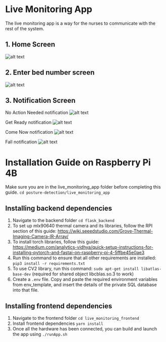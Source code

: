 # Live Monitoring App

The live monitoring app is a way for the nurses to communicate with the rest of the system. 

## 1. Home Screen
![alt text](https://github.com/derong97/fall_prevention/tree/main/live_monitoring_app/images/home_screen.png)

## 2. Enter bed number screen
![alt text](https://github.com/derong97/fall_prevention/tree/main/live_monitoring_app/images/enter_bed_number.png)

## 3. Notification Screen
No Action Needed notification 
![alt text](https://github.com/derong97/fall_prevention/tree/main/live_monitoring_app/images/no_action_needed.png)

Get Ready notification 
![alt text](https://github.com/derong97/fall_prevention/tree/main/live_monitoring_app/images/get_ready.png)

Come Now notification 
![alt text](https://github.com/derong97/fall_prevention/tree/main/live_monitoring_app/images/come_now.png)

Fall notification
![alt text](https://github.com/derong97/fall_prevention/tree/main/live_monitoring_app/images/fall.png)

# Installation Guide on Raspberry Pi 4B

Make sure you are in the live_monitoring_app folder before completing this guide. 
`cd posture-detection/live_monitoring_app`

## Installing backend dependencies 
1. Navigate to the backend folder `cd flask_backend`
2. To set up mlx90640 thermal camera and its libraries, follow the RPI section of this guide: https://wiki.seeedstudio.com/Grove-Thermal-Imaging-Camera-IR-Array/
3. To install torch libraries, follow this guide: https://medium.com/analytics-vidhya/quick-setup-instructions-for-installing-pytorch-and-fastai-on-raspberry-pi-4-5ffbe45e0ae3
4. Run this command to ensure that all other requirements are installed: `pip3 install -r requirements.txt`
5. To use CV2 library, run this command: `sudo apt-get install libatlas-base-dev` (required for shared object libcblas.so.3 to work)
6. Create a `.env` file. Copy and paste the required environment variables from env_template, and insert the details of the private SQL database into that file. 

## Installing frontend dependencies 
1. Navigate to the frontend folder `cd live_monitoring_frontend`
2. Install frontend dependencies `yarn install` 
3. Once all the hardware has been connected, you can build and launch the app using `./runApp.sh`

